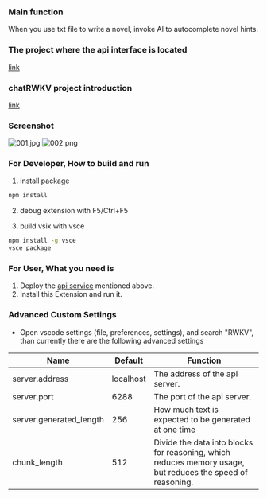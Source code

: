 ### Main function
When you use txt file to write a novel, invoke AI to autocomplete novel hints.

### The project where the api interface is located

[link](https://github.com/Tlntin/ChatRWKV-Novel-api)

### chatRWKV project introduction
[link](https://github.com/BlinkDL/ChatRWKV)

### Screenshot
![001.jpg](https://s2.loli.net/2023/04/24/r2JKiw1vxWGdEa9.jpg)
![002.png](https://s2.loli.net/2023/04/24/qXhPueW2jEvrBRJ.png)

### For Developer, How to build and run 
1. install package
```bash
npm install
```
2. debug extension with F5/Ctrl+F5

3. build vsix with vsce
```bash
npm install -g vsce
vsce package
```

### For User, What you need is
1. Deploy the [api service](https://github.com/Tlntin/ChatRWKV-Novel-api) mentioned above.
2. Install this Extension and run it.

### Advanced Custom Settings
- Open vscode settings (file, preferences, settings), and search "RWKV", than currently there are the following advanced settings

| Name                    | Default   | Function                                                     |
| ----------------------- | --------- | ------------------------------------------------------------ |
| server.address          | localhost | The address of the api server.                               |
| server.port             | 6288      | The port of the api server.                                  |
| server.generated_length | 256       | How much text is expected to be generated at one time        |
| chunk_length            | 512       | Divide the data into blocks for reasoning, which reduces memory usage, but reduces the speed of reasoning. |

